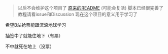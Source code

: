 > 以后不会维护这个项目了  [原来的README](README_OLD.md)
> (可能会复活)
> 脚本已经很完善了
> 教程请看issue和Discussion
> 现在这个项目的意义用于学习了

希望B站抢票能跟流浪地球学习

抽签中了就能住地下（有票）

不中就死在地上（没票）